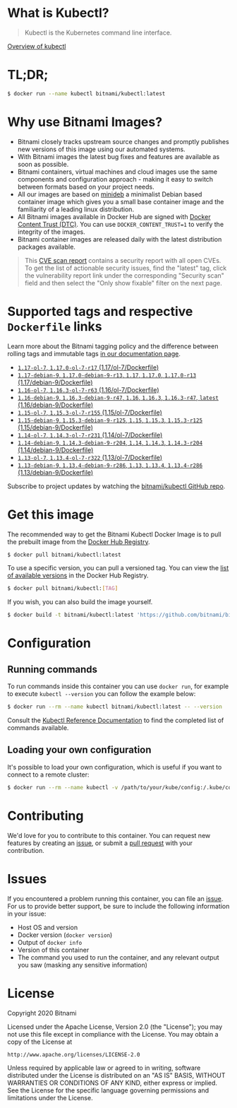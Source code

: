 
# What is Kubectl?

> Kubectl is the Kubernetes command line interface.

[Overview of kubectl](https://kubernetes.io/docs/reference/kubectl/overview/)

# TL;DR;

```bash
$ docker run --name kubectl bitnami/kubectl:latest
```

# Why use Bitnami Images?

* Bitnami closely tracks upstream source changes and promptly publishes new versions of this image using our automated systems.
* With Bitnami images the latest bug fixes and features are available as soon as possible.
* Bitnami containers, virtual machines and cloud images use the same components and configuration approach - making it easy to switch between formats based on your project needs.
* All our images are based on [minideb](https://github.com/bitnami/minideb) a minimalist Debian based container image which gives you a small base container image and the familiarity of a leading linux distribution.
* All Bitnami images available in Docker Hub are signed with [Docker Content Trust (DTC)](https://docs.docker.com/engine/security/trust/content_trust/). You can use `DOCKER_CONTENT_TRUST=1` to verify the integrity of the images.
* Bitnami container images are released daily with the latest distribution packages available.


> This [CVE scan report](https://quay.io/repository/bitnami/kubectl?tab=tags) contains a security report with all open CVEs. To get the list of actionable security issues, find the "latest" tag, click the vulnerability report link under the corresponding "Security scan" field and then select the "Only show fixable" filter on the next page.

# Supported tags and respective `Dockerfile` links

Learn more about the Bitnami tagging policy and the difference between rolling tags and immutable tags [in our documentation page](https://docs.bitnami.com/containers/how-to/understand-rolling-tags-containers/).


* [`1.17-ol-7`, `1.17.0-ol-7-r17` (1.17/ol-7/Dockerfile)](https://github.com/bitnami/bitnami-docker-kubectl/blob/1.17.0-ol-7-r17/1.17/ol-7/Dockerfile)
* [`1.17-debian-9`, `1.17.0-debian-9-r13`, `1.17`, `1.17.0`, `1.17.0-r13` (1.17/debian-9/Dockerfile)](https://github.com/bitnami/bitnami-docker-kubectl/blob/1.17.0-debian-9-r13/1.17/debian-9/Dockerfile)
* [`1.16-ol-7`, `1.16.3-ol-7-r63` (1.16/ol-7/Dockerfile)](https://github.com/bitnami/bitnami-docker-kubectl/blob/1.16.3-ol-7-r63/1.16/ol-7/Dockerfile)
* [`1.16-debian-9`, `1.16.3-debian-9-r47`, `1.16`, `1.16.3`, `1.16.3-r47`, `latest` (1.16/debian-9/Dockerfile)](https://github.com/bitnami/bitnami-docker-kubectl/blob/1.16.3-debian-9-r47/1.16/debian-9/Dockerfile)
* [`1.15-ol-7`, `1.15.3-ol-7-r155` (1.15/ol-7/Dockerfile)](https://github.com/bitnami/bitnami-docker-kubectl/blob/1.15.3-ol-7-r155/1.15/ol-7/Dockerfile)
* [`1.15-debian-9`, `1.15.3-debian-9-r125`, `1.15`, `1.15.3`, `1.15.3-r125` (1.15/debian-9/Dockerfile)](https://github.com/bitnami/bitnami-docker-kubectl/blob/1.15.3-debian-9-r125/1.15/debian-9/Dockerfile)
* [`1.14-ol-7`, `1.14.3-ol-7-r231` (1.14/ol-7/Dockerfile)](https://github.com/bitnami/bitnami-docker-kubectl/blob/1.14.3-ol-7-r231/1.14/ol-7/Dockerfile)
* [`1.14-debian-9`, `1.14.3-debian-9-r204`, `1.14`, `1.14.3`, `1.14.3-r204` (1.14/debian-9/Dockerfile)](https://github.com/bitnami/bitnami-docker-kubectl/blob/1.14.3-debian-9-r204/1.14/debian-9/Dockerfile)
* [`1.13-ol-7`, `1.13.4-ol-7-r322` (1.13/ol-7/Dockerfile)](https://github.com/bitnami/bitnami-docker-kubectl/blob/1.13.4-ol-7-r322/1.13/ol-7/Dockerfile)
* [`1.13-debian-9`, `1.13.4-debian-9-r286`, `1.13`, `1.13.4`, `1.13.4-r286` (1.13/debian-9/Dockerfile)](https://github.com/bitnami/bitnami-docker-kubectl/blob/1.13.4-debian-9-r286/1.13/debian-9/Dockerfile)

Subscribe to project updates by watching the [bitnami/kubectl GitHub repo](https://github.com/bitnami/bitnami-docker-kubectl).

# Get this image

The recommended way to get the Bitnami Kubectl Docker Image is to pull the prebuilt image from the [Docker Hub Registry](https://hub.docker.com/r/bitnami/kubectl).

```bash
$ docker pull bitnami/kubectl:latest
```

To use a specific version, you can pull a versioned tag. You can view the [list of available versions](https://hub.docker.com/r/bitnami/kubectl/tags/) in the Docker Hub Registry.

```bash
$ docker pull bitnami/kubectl:[TAG]
```

If you wish, you can also build the image yourself.

```bash
$ docker build -t bitnami/kubectl:latest 'https://github.com/bitnami/bitnami-docker-kubectl.git#master:1.16/debian-9'
```

# Configuration

## Running commands

To run commands inside this container you can use `docker run`, for example to execute `kubectl --version` you can follow the example below:

```bash
$ docker run --rm --name kubectl bitnami/kubectl:latest -- --version
```

Consult the [Kubectl Reference Documentation](https://kubernetes.io/docs/reference/generated/kubectl/kubectl-commands) to find the completed list of commands available.

## Loading your own configuration

It's possible to load your own configuration, which is useful if you want to connect to a remote cluster:

```bash
$ docker run --rm --name kubectl -v /path/to/your/kube/config:/.kube/config bitnami/kubectl:latest
```

# Contributing

We'd love for you to contribute to this container. You can request new features by creating an [issue](https://github.com/bitnami/bitnami-docker-kubectl/issues), or submit a [pull request](https://github.com/bitnami/bitnami-docker-kubectl/pulls) with your contribution.

# Issues

If you encountered a problem running this container, you can file an [issue](https://github.com/bitnami/bitnami-docker-kubectl/issues). For us to provide better support, be sure to include the following information in your issue:

- Host OS and version
- Docker version (`docker version`)
- Output of `docker info`
- Version of this container
- The command you used to run the container, and any relevant output you saw (masking any sensitive information)

# License

Copyright 2020 Bitnami

Licensed under the Apache License, Version 2.0 (the "License");
you may not use this file except in compliance with the License.
You may obtain a copy of the License at

    http://www.apache.org/licenses/LICENSE-2.0

Unless required by applicable law or agreed to in writing, software
distributed under the License is distributed on an "AS IS" BASIS,
WITHOUT WARRANTIES OR CONDITIONS OF ANY KIND, either express or implied.
See the License for the specific language governing permissions and
limitations under the License.
